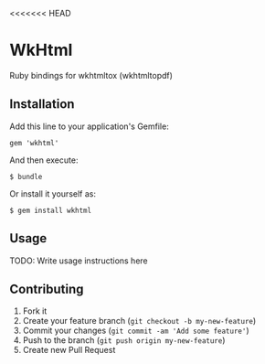 <<<<<<< HEAD
# WkHtml

Ruby bindings for wkhtmltox (wkhtmltopdf)

## Installation

Add this line to your application's Gemfile:

    gem 'wkhtml'

And then execute:

    $ bundle

Or install it yourself as:

    $ gem install wkhtml

## Usage

TODO: Write usage instructions here

## Contributing

1. Fork it
2. Create your feature branch (`git checkout -b my-new-feature`)
3. Commit your changes (`git commit -am 'Add some feature'`)
4. Push to the branch (`git push origin my-new-feature`)
5. Create new Pull Request